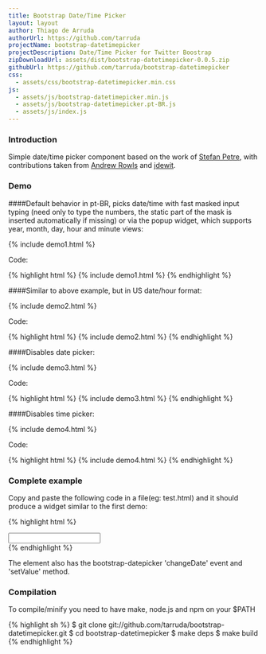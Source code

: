 ```yaml
---
title: Bootstrap Date/Time Picker
layout: layout
author: Thiago de Arruda
authorUrl: https://github.com/tarruda
projectName: bootstrap-datetimepicker
projectDescription: Date/Time Picker for Twitter Boostrap 
zipDownloadUrl: assets/dist/bootstrap-datetimepicker-0.0.5.zip
githubUrl: https://github.com/tarruda/bootstrap-datetimepicker
css:
  - assets/css/bootstrap-datetimepicker.min.css
js:
  - assets/js/bootstrap-datetimepicker.min.js
  - assets/js/bootstrap-datetimepicker.pt-BR.js
  - assets/js/index.js
---
```

### Introduction
Simple date/time picker component based on the work of [Stefan Petre](http://www.eyecon.ro/bootstrap-datepicker/),
with contributions taken from [Andrew Rowls](https://github.com/eternicode) and
[jdewit](https://github.com/jdewit).

### Demo

####Default behavior in pt-BR, picks date/time with fast masked input typing
(need only to type the numbers, the static part of the mask is inserted
automatically if missing) or via the
popup widget, which supports year, month, day, hour and minute views:

{% include demo1.html %}

Code:

{% highlight html %}
{% include demo1.html %}
{% endhighlight %}

####Similar to above example, but in US date/hour format:

{% include demo2.html %}

Code:

{% highlight html %}
{% include demo2.html %}
{% endhighlight %}

####Disables date picker:

{% include demo3.html %}

Code:

{% highlight html %}
{% include demo3.html %}
{% endhighlight %}

####Disables time picker:

{% include demo4.html %}

Code:

{% highlight html %}
{% include demo4.html %}
{% endhighlight %}

### Complete example

Copy and paste the following code in a file(eg: test.html) and it should
produce a widget similar to the first demo:

{% highlight html %}
<!DOCTYPE HTML>
<html>
  <head>
    <link href="http://netdna.bootstrapcdn.com/twitter-bootstrap/2.2.2/css/bootstrap-combined.min.css" rel="stylesheet">
    <link rel="stylesheet" type="text/css" media="screen"
     href="http://tarruda.github.com/bootstrap-datetimepicker/assets/css/bootstrap-datetimepicker.min.css">
  </head>
  <body>
    <div id="datetimepicker" class="input-append date">
      <input type="text"></input>
      <span class="add-on">
        <i data-time-icon="icon-time" data-date-icon="icon-calendar"></i>
      </span>
    </div>
    <script type="text/javascript"
     src="http://cdnjs.cloudflare.com/ajax/libs/jquery/1.8.3/jquery.min.js">
    </script> 
    <script type="text/javascript"
     src="http://netdna.bootstrapcdn.com/twitter-bootstrap/2.2.2/js/bootstrap.min.js">
    </script>
    <script type="text/javascript"
     src="http://tarruda.github.com/bootstrap-datetimepicker/assets/js/bootstrap-datetimepicker.min.js">
    </script>
    <script type="text/javascript"
     src="http://tarruda.github.com/bootstrap-datetimepicker/assets/js/bootstrap-datetimepicker.pt-BR.js">
    </script>
    <script type="text/javascript">
      $('#datetimepicker').datetimepicker({
        format: 'dd/MM/yyyy hh:mm:ss',
        language: 'pt-BR'
      });
    </script>
  </body>
<html>
{% endhighlight %}

The element also has the bootstrap-datepicker 'changeDate' event and 'setValue' method.

### Compilation
To compile/minify you need to have make, node.js and npm on your $PATH

{% highlight sh %}
$ git clone git://github.com/tarruda/bootstrap-datetimepicker.git
$ cd bootstrap-datetimepicker
$ make deps
$ make build
{% endhighlight %}

